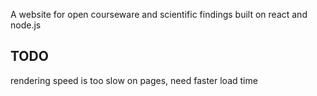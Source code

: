 A website for open courseware and scientific findings built on react and node.js


## TODO
rendering speed is too slow on pages, need faster load time 



